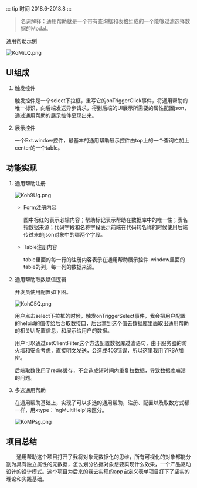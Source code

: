 
::: tip 时间
2018.6-2018.8
:::

> 名词解释：通用帮助就是一个带有查询框和表格组成的一个能够过滤选择数据的Modal。

通用帮助示例

<img src="https://user-gold-cdn.xitu.io/2019/11/1/16e261a9ef8d2de0?w=764&h=418&f=png&s=22394" alt="KoMiLQ.png" border="0" />

## UI组成

1. 触发控件

   触发控件是一个select下拉框，重写它的onTriggerClick事件，将通用帮助的唯一标识，向后端发送异步请求，得到后端的UI展示所需要的属性配置json，通过通用帮助的展示控件呈现出来。

2. 展示控件

   一个Ext.window控件，最基本的通用帮助展示控件由top上的一个查询栏加上center的一个table。

## 功能实现

1. 通用帮助注册

   <img src="https://user-gold-cdn.xitu.io/2019/11/1/16e261a9eedd4a7e?w=1643&h=874&f=png&s=74742" alt="Koh9Ug.png" border="0" />

   - Form注册内容

     图中标红的表示必输内容；帮助标记表示帮助在数据库中的唯一性；表名指数据来源；代码字段和名称字段表示前端在代码转名称的时候使用后端传过来的json对象中的哪两个字段。

   - Table注册内容

     table里面的每一行的注册内容表示在通用帮助展示控件-window里面的table的列，每一列的数据来源。

2. 通用帮助取数赋值逻辑

   开发员使用配置如下图。

   <img src="https://user-gold-cdn.xitu.io/2019/11/1/16e261a9f756d96e?w=692&h=701&f=png&s=65017" alt="KohC5Q.png" border="0" />

   用户点击select下拉框的时候，触发onTriggerSelect事件，我会把用户配置的helpid的值传给后台取数接口，后台拿到这个值去数据库里面取出通用帮助的相关UI配置信息，和展示给用户的数据。

   用户可以通过setClientFilter这个方法配置数据库过滤语句，由于服务器的防火墙和安全考虑，直接明文发送，会造成403错误，所以这里我用了RSA加密。

   后端取数使用了redis缓存，不会造成短时间内重复拉数据，导致数据库崩溃的问题。

3. 多选通用帮助

   在通用帮助基础上，实现了可以多选的通用帮助，注册、配置以及取数方式都一样，用xtype：'ngMultiHelp'来区分。

   <img src="https://user-gold-cdn.xitu.io/2019/11/1/16e261a9eacd2155?w=901&h=416&f=png&s=29416" alt="KoMPsg.png" border="0" />

## 项目总结

&emsp;&emsp;通用帮助这个项目打开了我将对象元数据化的思维，所有可视化的对象都能分割为具有独立属性的元数据，怎么划分依据对象想要实现什么效果，一个产品驱动设计的设计模式。这个项目为后来的我去实现的app自定义表单项目打下了坚实的理论和实践基础。